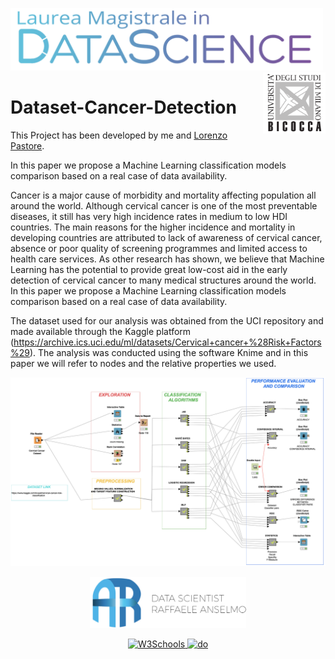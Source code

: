 <p float="left">
 <img src="https://github.com/RaffaeleAns/AML-Assignments/blob/master/images/DS%20Logo.png" width = "500"/>
 <img src="https://github.com/RaffaeleAns/AML-Assignments/blob/master/images/Bicocca%20Logo.png" width = "100" align="right"/>
</p>

# Dataset-Cancer-Detection
This Project has been developed by me and [Lorenzo Pastore](https://github.com/LorenzoPastore).

In this paper we propose a Machine Learning classification models comparison based on a real case of data availability.

Cancer is a major cause of morbidity and mortality affecting population all around the world. Although cervical cancer is one of the most preventable diseases, it still has very high incidence rates in medium to low HDI countries. The main reasons for the higher incidence and mortality in developing countries are attributed to lack of awareness of cervical cancer, absence or poor quality of screening programmes and limited access to health care services. As other research has shown, we believe that Machine Learning has the potential to provide great low-cost aid in the early detection of cervical cancer to many medical structures around the world. In this paper we propose a Machine Learning classification models comparison based on a real case of data availability.

The dataset used for our analysis was obtained from the UCI repository and made available through the Kaggle platform (https://archive.ics.uci.edu/ml/datasets/Cervical+cancer+%28Risk+Factors%29). The analysis was conducted using the software Knime and in this paper we will refer to nodes and the relative properties we used.


![Knime_Workflow](Knime_Workflow.png)

 <p align = "center">
  <img src="https://github.com/RaffaeleAns/AML-Assignments/blob/master/images/AR%20Logo.png" width = "250">
</p>    
    
   
<p align = "center">
<a href="https://github.com/RaffaeleAns">
<img border="0" alt="W3Schools" src="https://github.com/RaffaeleAns/Foundation-of-CS-Exam-Project/blob/master/images/GitHub%20Logo.png" width="20" height="20">
</a>
 <a href="https://www.linkedin.com/in/raffaele-anselmo-213a0a179">
<img border="0" alt="do" src="https://github.com/RaffaeleAns/Foundation-of-CS-Exam-Project/blob/master/images/LinkedIn%20Logo.png" width="20" height="20">
</a>
</p>

